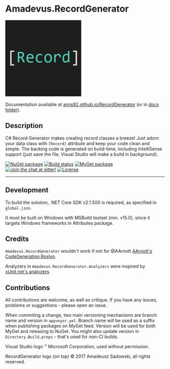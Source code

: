 # Amadevus.RecordGenerator

![RecordGenerator logo](https://raw.githubusercontent.com/amis92/RecordGenerator/master/docs/logo.png)

Documentation available at [amis92.github.io/RecordGenerator](https://amis92.github.io/RecordGenerator) (or in [docs folder](docs/README.md)).

## Description
[Description]: #description

C# Record Generator makes creating record classes a breeze! Just adorn your data class with `[Record]` attribute
and keep your code clean and simple. The backing code is generated on build-time, including IntelliSense support
(just save the file, Visual Studio will make a build in background).

[![NuGet package](https://img.shields.io/nuget/v/Amadevus.RecordGenerator.svg)](https://www.nuget.org/packages/Amadevus.RecordGenerator/)
[![Build status](https://img.shields.io/appveyor/ci/amis92/recordgenerator/master.svg?label=build%20(master))](https://ci.appveyor.com/project/amis92/recordgenerator/branch/master)
[![MyGet package](https://img.shields.io/myget/amadevus/v/Amadevus.RecordGenerator.svg?label=myget-ci)](https://www.myget.org/feed/amadevus/package/nuget/Amadevus.RecordGenerator)
[![Join the chat at gitter!](https://img.shields.io/gitter/room/amis92/recordgenerator.svg)](https://gitter.im/amis92/RecordGenerator?utm_source=badge&utm_medium=badge&utm_campaign=pr-badge&utm_content=badge)
[![License](https://img.shields.io/github/license/amis92/recordgenerator.svg)](https://github.com/amis92/RecordGenerator/blob/master/LICENSE)

---

## Development
[Development]: #development

To build the solution, .NET Core SDK v2.1.500 is required, as specified in `global.json`.

It must be built on Windows with MSBuild toolset (min. v15.0), since it targets Windows frameworks in Attributes package.

## Credits
[Credits]: #credits

`Amadevus.RecordGenerator` wouldn't work if not for @AArnott [AArnott's CodeGeneration.Roslyn](https://github.com/AArnott/CodeGeneration.Roslyn).

Analyzers in `Amadevus.RecordGenerator.Analyzers` were inspired by [xUnit.net's analyzers](https://github.com/xunit/xunit.analyzers).

## Contributions
[Contributions]: #contributions

All contributions are welcome, as well as critique. If you have any issues, problems or suggestions -
please open an issue.

When commiting a change, two main versioning mechanisms are branch name and version in `appveyor.yml`.
Branch name will be used as a suffix when publishing packages on MyGet feed. Version will be used for
both MyGet and releasing to NuGet. You might also update version in `Directory.Build.props` - that's used for non-CI builds.

Visual Studio logo ™ Microsoft Corporation, used without permission.

RecordGenerator logo (on top) © 2017 Amadeusz Sadowski, all rights reserved.